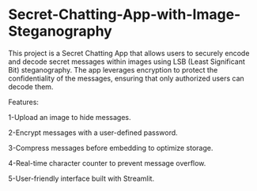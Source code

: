 # Secret-Chatting-App-with-Image-Steganography
This project is a Secret Chatting App that allows users to securely encode and decode secret messages within images using LSB (Least Significant Bit) steganography. The app leverages encryption to protect the confidentiality of the messages, ensuring that only authorized users can decode them.

Features:

1-Upload an image to hide messages.

2-Encrypt messages with a user-defined password.

3-Compress messages before embedding to optimize storage.

4-Real-time character counter to prevent message overflow.

5-User-friendly interface built with Streamlit.
